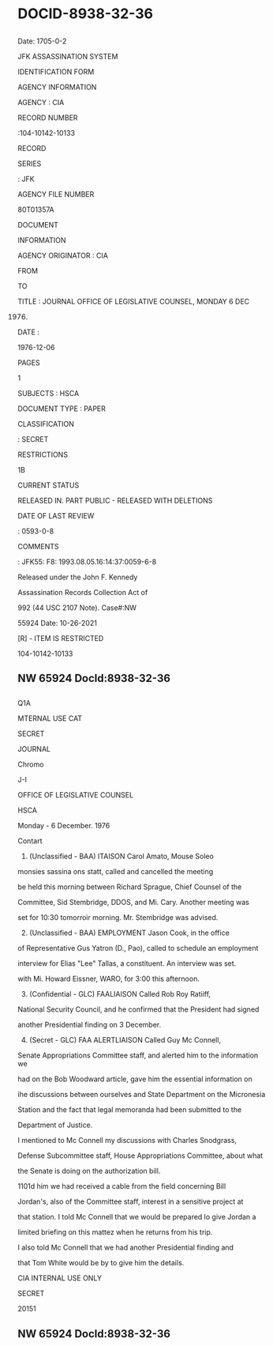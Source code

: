 # DOCID-8938-32-36

##
Date: 1705-0-2

JFK ASSASSINATION SYSTEM

IDENTIFICATION FORM

AGENCY INFORMATION

AGENCY : CIA

RECORD NUMBER

:104-10142-10133

RECORD

SERIES

: JFK

AGENCY FILE NUMBER

80T01357A

DOCUMENT

INFORMATION

AGENCY ORIGINATOR : CIA

FROM

TO

TITLE : JOURNAL OFFICE OF LEGISLATIVE COUNSEL, MONDAY 6 DEC

1976.

DATE :

1976-12-06

PAGES

1

SUBJECTS : HSCA

DOCUMENT TYPE : PAPER

CLASSIFICATION

: SECRET

RESTRICTIONS

1B

CURRENT STATUS

RELEASED IN. PART PUBLIC - RELEASED WITH DELETIONS

DATE OF LAST REVIEW

: 0593-0-8

COMMENTS

: JFK55: F8: 1993.08.05.16:14:37:0059-6-8

Released under the John F. Kennedy

Assassination Records Collection Act of

992 (44 USC 2107 Note). Case#:NW

55924 Date: 10-26-2021

[R] - ITEM IS RESTRICTED

104-10142-10133

NW 65924 Docld:8938-32-36
---

##
Q1A

MTERNAL USE CAT

SECRET

JOURNAL

Chromo

J-I

OFFICE OF LEGISLATIVE COUNSEL

HSCA

Monday - 6 December. 1976

Contart

1. (Unclassified - BAA) ITAISON Carol Amato, Mouse Soleo

monsies sassina ons statt, called and cancelled the meeting

be held this morning between Richard Sprague, Chief Counsel of the

Committee, Sid Stembridge, DDOS, and Mi. Cary. Another meeting was

set for 10:30 tomorroir morning. Mr. Stembridge was advised.

2. (Unclassified - BAA) EMPLOYMENT Jason Cook, in the office

of Representative Gus Yatron (D., Pao), called to schedule an employment

interview for Elias "Lee" Tallas, a constituent. An interview was set.

with Mi. Howard Eissner, WARO, for 3:00 this afternoon.

3. (Confidential - GLC) FAALIAISON Called Rob Roy Ratiiff,

National Security Council, and he confirmed that the President had signed

another Presidential finding on 3 December.

4. (Secret - GLC) FAA ALERTLIAISON Called Guy Mc Connell,

Senate Appropriations Committee staff, and alerted him to the information we

had on the Bob Woodward article, gave him the essential information on

ihe discussions between ourselves and State Department on the Micronesia

Station and the fact that legal memoranda had been submitted to the

Department of Justice.

I mentioned to Mc Connell my discussions with Charles Snodgrass,

Defense Subcommittee staff, House Appropriations Committee, about what

the Senate is doing on the authorization bill.

1101d him we had received a cable from the field concerning Bill

Jordan's, also of the Committee staff, interest in a sensitive project at

that station. I told Mc Connell that we would be prepared lo give Jordan a

limited briefing on this mattez when he returns from his trip.

I also told Mc Connell that we had another Presidential finding and

that Tom White would be by to give him the details.

CIA INTERNAL USE ONLY

SECRET

20151

NW 65924 Docld:8938-32-36
---

